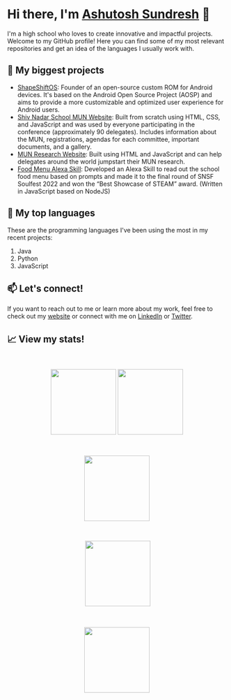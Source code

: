 # Hi there, I'm [Ashutosh Sundresh](https://ashutoshsundresh.github.io/) 👋

I'm a high school who loves to create innovative and impactful projects. Welcome to my GitHub profile! Here you can find some of my most relevant repositories and get an idea of the languages I usually work with.

## 🔭 My biggest projects

- [ShapeShiftOS](https://github.com/ShapeShiftOS): Founder of an open-source custom ROM for Android devices. It's based on the Android Open Source Project (AOSP) and aims to provide a more customizable and optimized user experience for Android users.
- [Shiv Nadar School MUN Website](https://snsfmun.github.io): Built from scratch using HTML, CSS, and JavaScript and was used by everyone participating in the conference (approximately 90 delegates). Includes information about the MUN, registrations, agendas for each committee, important documents, and a gallery.
- [MUN Research Website](https://munresearch.github.io): Built using HTML and JavaScript and can help delegates around the world jumpstart their MUN research.
- [Food Menu Alexa Skill](https://github.com/AshutoshSundresh/SoulfairProject): Developed an Alexa Skill to read out the school food menu based on prompts and made it to the final round of SNSF Soulfest 2022 and won the “Best Showcase of STEAM” award. (Written in JavaScript based on NodeJS)

## 🌱 My top languages

These are the programming languages I've been using the most in my recent projects:

1. Java
2. Python
3. JavaScript

## 📫 Let's connect!

If you want to reach out to me or learn more about my work, feel free to check out my [website](https://ashutoshsundrsh.github.io/) or connect with me on [LinkedIn](https://www.linkedin.com/in/ashutosh-sundresh-763021221/) or [Twitter](https://twitter.com/ASundresh/).

## 📈 View my stats!

  <br>
  <p align="center">
    <img height="150em" src="https://github-readme-stats.vercel.app/api?username=AshutosHSundresh&show_icons=true&hide_border=true&count_private=true&include_all_commits=true&theme=onedark" />
    <img height="150em" src="http://github-readme-streak-stats.herokuapp.com?user=AshutoshSundresh&theme=onedark&hide_border=true&date_format=M%20j%5B%2C%20Y%5D" />
  </p>
  <br>
  <p align="center">
    <img height="150em" src="https://github-profile-summary-cards.vercel.app/api/cards/most-commit-language?username=AshutoshSundresh&theme=monokai" />
  </p>
  <br>
  <p align="center">
   <img height="30em" />
    <img height="150em" src="https://github-profile-trophy.vercel.app/?username=AshutoshSundresh&row=1&theme=onedark&margin-w=15&margin-h=15&hide_border=true" />
  </p>
  <br>
  <p align="center">
    <img height="150em" src="https://github-profile-summary-cards.vercel.app/api/cards/profile-details?username=AshutoshSundresh&theme=monokai" />
  </p>
